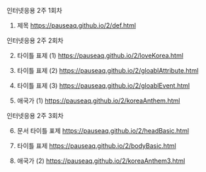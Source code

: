 인터넷응용 2주 1회차

1. 제목
https://pauseaq.github.io/2/def.html

인터넷응용 2주 2회차

2. 타이틀 표제 (1)
https://pauseaq.github.io/2/loveKorea.html

3. 타이틀 표제 (2) 
https://pauseaq.github.io/2/gloablAttribute.html

4. 타이틀 표제 (3)
https://pauseaq.github.io/2/gloablEvent.html

5. 애국가 (1)
https://pauseaq.github.io/2/koreaAnthem.html

인터넷응용 2주 3회차

6. 문서 타이틀 표제
https://pauseaq.github.io/2/headBasic.html

7. 타이틀 표제
https://pauseaq.github.io/2/bodyBasic.html

8. 애국가 (2)
https://pauseaq.github.io/2/koreaAnthem3.html
